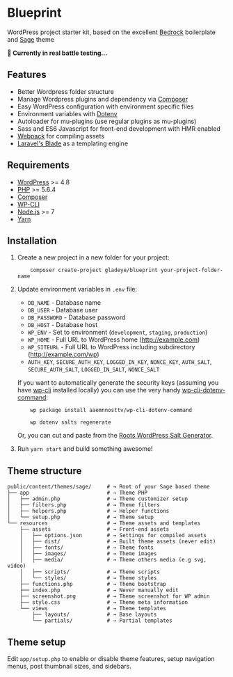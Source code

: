 # Blueprint

WordPress project starter kit, based on the excellent [Bedrock](https://roots.io/bedrock/) boilerplate and [Sage](https://roots.io/sage/) theme

**🚨 Currently in real battle testing...**

## Features

- Better Wordpress folder structure
- Manage Wordpress plugins and dependency via [Composer](https://getcomposer.org/)
- Easy WordPress configuration with environment specific files
- Environment variables with [Dotenv](https://github.com/vlucas/phpdotenv)
- Autoloader for mu-plugins (use regular plugins as mu-plugins)
- Sass and ES6 Javascript for front-end development with HMR enabled
- [Webpack](https://webpack.js.org/) for compiling assets
- [Laravel's Blade](https://laravel.com/docs/5.3/blade) as a templating engine


## Requirements

- [WordPress](https://wordpress.org/) >= 4.8
- [PHP](http://php.net/manual/en/install.php) >= 5.6.4
- [Composer](https://getcomposer.org/download/)
- [WP-CLI](http://wp-cli.org/)
- [Node.js](http://nodejs.org/) >= 7
- [Yarn](https://yarnpkg.com/en/docs/install)

## Installation

1. Create a new project in a new folder for your project:

    ```
        composer create-project gladeye/blueprint your-project-folder-name
    ```

2. Update environment variables in `.env`  file:
    - `DB_NAME` - Database name
    - `DB_USER` - Database user
    - `DB_PASSWORD` - Database password
    - `DB_HOST` - Database host
    - `WP_ENV` - Set to environment (`development`, `staging`, `production`)
    - `WP_HOME` - Full URL to WordPress home (http://example.com)
    - `WP_SITEURL` - Full URL to WordPress including subdirectory (http://example.com/wp)
    - `AUTH_KEY`, `SECURE_AUTH_KEY`, `LOGGED_IN_KEY`, `NONCE_KEY`, `AUTH_SALT`, `SECURE_AUTH_SALT`, `LOGGED_IN_SALT`, `NONCE_SALT`

    If you want to automatically generate the security keys (assuming you have [wp-cli][wp-cli] installed locally) you can use the very handy [wp-cli-dotenv-command][wp-cli-dotenv]:

    ```
        wp package install aaemnnosttv/wp-cli-dotenv-command

        wp dotenv salts regenerate
    ```

    Or, you can cut and paste from the [Roots WordPress Salt Generator][roots-wp-salt].

3. Run `yarn start` and build something awesome!

## Theme structure

```shell
public/content/themes/sage/     # → Root of your Sage based theme
├── app                         # → Theme PHP
│   ├── admin.php               # → Theme customizer setup
│   ├── filters.php             # → Theme filters
│   ├── helpers.php             # → Helper functions
│   └── setup.php               # → Theme setup
└── resources                   # → Theme assets and templates
    ├── assets                  # → Front-end assets
    │   ├── options.json        # → Settings for compiled assets
    │   ├── dist/               # → Built theme assets (never edit)
    │   ├── fonts/              # → Theme fonts
    │   ├── images/             # → Theme images
    │   ├── media/              # → Theme others media (e.g svg, video)
    │   ├── scripts/            # → Theme scripts
    │   └── styles/             # → Theme styles
    ├── functions.php           # → Theme bootstrap
    ├── index.php               # → Never manually edit
    ├── screenshot.png          # → Theme screenshot for WP admin
    ├── style.css               # → Theme meta information
    └── views                   # → Theme templates
        ├── layouts/            # → Base layouts
        └── partials/           # → Partial templates
```


## Theme setup

Edit `app/setup.php` to enable or disable theme features, setup navigation menus, post thumbnail sizes, and sidebars.


[wp-cli]:http://wp-cli.org/
[roots-wp-salt]:https://roots.io/salts.html
[wp-cli-dotenv]:https://github.com/aaemnnosttv/wp-cli-dotenv-command
